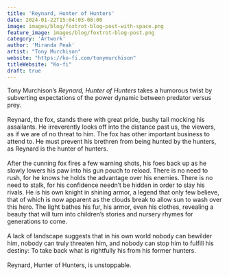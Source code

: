```yaml
---
title: 'Reynard, Hunter of Hunters'
date: 2024-01-22T15:04:03-08:00
image: images/blog/foxtrot-blog-post-with-space.png
feature_image: images/blog/foxtrot-blog-post.png
category: 'Artwork'
author: 'Miranda Peak'
artist: "Tony Murchison"
website: "https://ko-fi.com/tonymurchison"
titleWebsite: "Ko-fi"
draft: true
---
```

Tony Murchison’s *Reynard, Hunter of Hunters* takes a humorous twist by subverting expectations of the power dynamic between predator versus prey.\
\
Reynard, the fox, stands there with great pride, bushy tail mocking his assailants. He irreverently looks off into the distance past us, the viewers, as if we are of no threat to him. The fox has other important business to attend to. He must prevent his brethren from being hunted by the hunters, as Reynard is the hunter of hunters.\
\
After the cunning fox fires a few warning shots, his foes back up as he slowly lowers his paw into his gun pouch to reload. There is no need to rush, for he knows he holds the advantage over his enemies. There is no need to stalk, for his confidence needn’t be hidden in order to slay his rivals.  He is his own knight in shining armor, a legend that only few believe, that of which is now apparent as the clouds break to allow sun to wash over this hero. The light bathes his fur, his armor, even his clothes, revealing a beauty that will turn into children’s stories and nursery rhymes for generations to come.\
\
A lack of landscape suggests that in his own world nobody can bewilder him, nobody can truly threaten him, and nobody can stop him to fulfill his destiny: To take back what is rightfully his from his former hunters.\
\
Reynard, Hunter of Hunters, is unstoppable.
